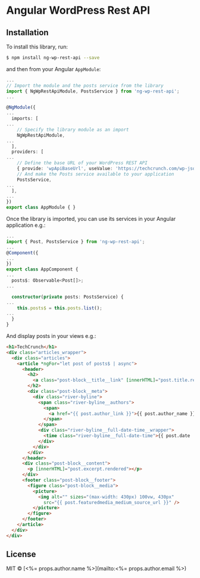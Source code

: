 # Angular WordPress Rest API

## Installation

To install this library, run:

```bash
$ npm install ng-wp-rest-api --save
```

and then from your Angular `AppModule`:

```typescript
...
// Import the module and the posts service from the library
import { NgWpRestApiModule, PostsService } from 'ng-wp-rest-api';
...

@NgModule({
...
  imports: [
...
    // Specify the library module as an import
    NgWpRestApiModule,
...
  ],
  providers: [
...
    // Define the base URL of your WordPress REST API
    { provide: 'wpApiBaseUrl', useValue: 'https://techcrunch.com/wp-json' },
    // And make the Posts service available to your application
    PostsService,
...
  ],
...
})
export class AppModule { }
```

Once the library is imported, you can use its services in your Angular application e.g.:

```typescript
...
import { Post, PostsService } from 'ng-wp-rest-api';
...
@Component({
...
})
export class AppComponent {
...
  posts$: Observable<Post[]>;
...

  constructor(private posts: PostsService) {
...
    this.posts$ = this.posts.list();
...
  }
}
```

And display posts in your views e.g.:

```html
<h1>TechCrunch</h1>
<div class="articles_wrapper">
  <div class="articles">
    <article *ngFor="let post of posts$ | async">
      <header>
        <h2>
          <a class="post-block__title__link" [innerHTML]="post.title.rendered"></a>
        </h2>
        <div class="post-block__meta">
          <div class="river-byline">
            <span class="river-byline__authors">
              <span>
                <a href="{{ post.author_link }}">{{ post.author_name }}</a>
              </span>
            </span>
            <div class="river-byline__full-date-time__wrapper">
              <time class="river-byline__full-date-time">{{ post.date | date: "medium" }}</time>
            </div>
          </div>
        </div>
      </header>
      <div class="post-block__content">
        <p [innerHTML]="post.excerpt.rendered"></p>
      </div>
      <footer class="post-block__footer">
        <figure class="post-block__media">
          <picture>
            <img alt="" sizes="(max-width: 430px) 100vw, 430px"
              src="{{ post.featuredmedia_medium_source_url }}" />
          </picture>
        </figure>
      </footer>
    </article>
  </div>
</div>
```

## License

MIT © [<%= props.author.name %>](mailto:<%= props.author.email %>)
